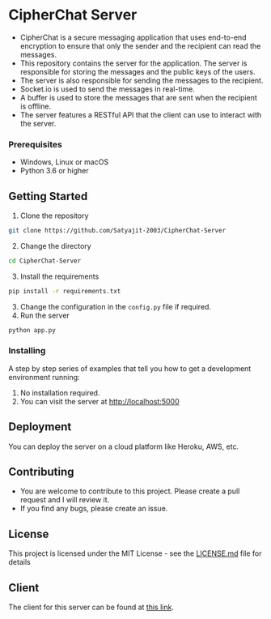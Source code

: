 # CipherChat Server

- CipherChat is a secure messaging application that uses end-to-end encryption to ensure that only the sender and the recipient can read the messages. 
- This repository contains the server for the application. The server is responsible for storing the messages and the public keys of the users. 
- The server is also responsible for sending the messages to the recipient. 
- Socket.io is used to send the messages in real-time.
- A buffer is used to store the messages that are sent when the recipient is offline.
- The server features a RESTful API that the client can use to interact with the server. 

### Prerequisites

- Windows, Linux or macOS
- Python 3.6 or higher


## Getting Started

1. Clone the repository
```bash
git clone https://github.com/Satyajit-2003/CipherChat-Server
```
2. Change the directory
```bash
cd CipherChat-Server
```
3. Install the requirements
```bash
pip install -r requirements.txt
```
3. Change the configuration in the `config.py` file if required.
4. Run the server
```bash
python app.py
```


### Installing

A step by step series of examples that tell you how to get a development environment running:

1. No installation required.
2. You can visit the server at [http://localhost:5000](http://localhost:5000/)

## Deployment

You can deploy the server on a cloud platform like Heroku, AWS, etc.

## Contributing

- You are welcome to contribute to this project. Please create a pull request and I will review it.
- If you find any bugs, please create an issue.

## License

This project is licensed under the MIT License - see the [LICENSE.md](LICENSE.md) file for details

## Client

The client for this server can be found at [this link](Https://github.com/TannuCk/CipherChat-Client).
